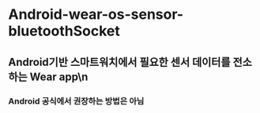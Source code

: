 # Android-wear-os-sensor-bluetoothSocket

## Android기반 스마트워치에서 필요한 센서 데이터를 전소하는 Wear app\n
### Android 공식에서 권장하는 방법은 아님
